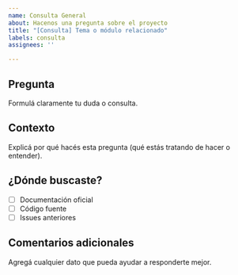 ```yaml
---
name: Consulta General
about: Hacenos una pregunta sobre el proyecto
title: "[Consulta] Tema o módulo relacionado"
labels: consulta
assignees: ''

---
```


## Pregunta

Formulá claramente tu duda o consulta.

## Contexto

Explicá por qué hacés esta pregunta (qué estás tratando de hacer o entender).

## ¿Dónde buscaste?

- [ ] Documentación oficial
- [ ] Código fuente
- [ ] Issues anteriores

## Comentarios adicionales

Agregá cualquier dato que pueda ayudar a responderte mejor.

